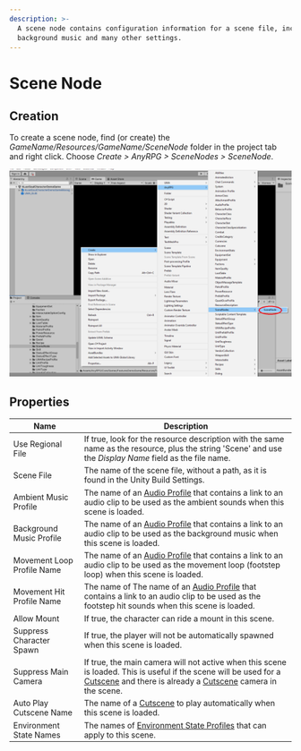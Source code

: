 ```yaml
---
description: >-
  A scene node contains configuration information for a scene file, including
  background music and many other settings.
---
```


# Scene Node

## Creation

To create a scene node, find (or create) the _GameName/Resources/GameName/SceneNode_ folder in the project tab and right click.  Choose _Create > AnyRPG > SceneNodes > SceneNode_.

![](<../.gitbook/assets/image (1).png>)

## Properties

| Name                       | Description                                                                                                                                                                                                     |
| -------------------------- | --------------------------------------------------------------------------------------------------------------------------------------------------------------------------------------------------------------- |
| Use Regional File          | If true, look for the resource description with the same name as the resource, plus the string 'Scene' and use the _Display Name_ field as the file name.                                                       |
| Scene File                 | The name of the scene file, without a path, as it is found in the Unity Build Settings.                                                                                                                         |
| Ambient Music Profile      | The name of an [Audio Profile](audio-profile.md) that contains a link to an audio clip to be used as the ambient sounds when this scene is loaded.                                                              |
| Background Music Profile   | The name of an [Audio Profile](audio-profile.md) that contains a link to an audio clip to be used as the background music when this scene is loaded.                                                            |
| Movement Loop Profile Name | The name of an [Audio Profile](audio-profile.md) that contains a link to an audio clip to be used as the movement loop (footstep loop) when this scene is loaded.                                               |
| Movement Hit Profile Name  | The name of The name of an [Audio Profile](audio-profile.md) that contains a link to an audio clip to be used as the footstep hit sounds when this scene is loaded.                                             |
| Allow Mount                | If true, the character can ride a mount in this scene.                                                                                                                                                          |
| Suppress Character Spawn   | If true, the player will not be automatically spawned when this scene is loaded.                                                                                                                                |
| Suppress Main Camera       | If true, the main camera will not active when this scene is loaded.  This is useful if the scene will be used for a [Cutscene](cutscene.md) and there is already a [Cutscene](cutscene.md) camera in the scene. |
| Auto Play Cutscene Name    | The name of a [Cutscene](cutscene.md) to play automatically when this scene is loaded.                                                                                                                          |
| Environment State Names    | The names of [Environment State Profiles](environment-state-profile.md) that can apply to this scene.                                                                                                           |

